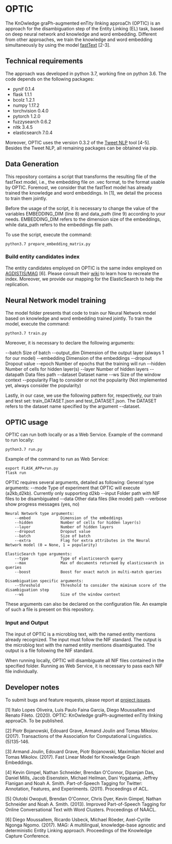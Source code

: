 # OPTIC

The KnOwledge graPh-augmented enTity lInking approaCh (OPTIC) is an approach for the disambiguation step of the Entity Linking (EL) task, based on deep neural network and knowledge and word embedding. Different from other approaches, we train the knowledge and word embedding simultaneously by using the model [fastText](https://github.com/facebookresearch/fastText) [2-3].

## Technical requirements

The approach was developed in python 3.7, working fine on python 3.6. The code depends on the following packages:
* pynif 0.1.4
* flask 1.1.1
* bcolz 1.2.1
* numpy 1.17.2
* torchvision 0.4.0
* pytorch 1.2.0
* fuzzysearch 0.6.2
* nltk 3.4.5
* elasticsearch 7.0.4

Moreover, OPTIC uses the version 0.3.2 of the [Tweet NLP](http://www.cs.cmu.edu/~ark/TweetNLP/) tool [4-5]. Besides the Tweet NLP, all remaining packages can be obtained via pip. 

## Data Generation

This repository contains a script that transforms the resulting file of the fastText model, i.e., the embedding file on .vec format, to the format usable by OPTIC. 
Foremost, we consider that the fastText model has already trained the knowledge and word embeddings. In [1], we detail the process to train them jointly. 

Before the usage of the script, it is necessary to change the value of the variables EMBEDDING_DIM (line 8) and data_path (line 9) according to your needs. EMBEDDING_DIM refers to the dimension size of the embeddings, while data_path refers to the embeddings file path. 

To use the script, execute the command:

```
python3.7 prepare_embedding_matrix.py
```

### Build entity candidates index

The entity candidates employed on OPTIC is the same index employed on [AGDISTIS/MAG](https://github.com/DiegoMoussallem/AGDISTIS) [6]. Please consult their [wiki](https://github.com/dice-group/AGDISTIS/wiki/3-Running-the-webservice) to learn how to recreate the index. Moreover, we provide our mapping for the ElasticSearch to help the replication.

## Neural Network model training

The model folder presents that code to train our Neural Network model based on knowledge and word embedding trained jointly. To train the model, execute the command:

```
python3.7 train.py
```

Moreover, it is necessary to declare the following arguments:

--batch 					Size of batch
--output_dim 				Dimension of the output layer (always 1 for our model)
--embedding 				Dimension of the embeddings
--dropout 					Dropout value
--epoch						Number of epochs that the training will run
--hidden 					Number of cells for hidden layer(s)
--layer 					Number of hidden layers
--datapath 					Data files path
--dataset 					Dataset name
--ws 						Size of the window context
--popularity 				Flag to consider or not the popularity (Not implemented yet, always consider the popularity)

Lastly, in our case, we use the following pattern for, respectively, our train and test set: train_DATASET.json and test_DATASET.json. The DATASET refers to the dataset name specified by the argument --dataset.

## OPTIC usage

OPTIC can run both locally or as a Web Service. Example of the command to run locally:

```
python3.7 run.py
```

Example of the command to run as Web Service:
```
export FLASK_APP=run.py
flask run
```

OPTIC requires several arguments, detailed as following:
	General type arguments:
		--mode 				Type of experiment that OPTIC will execute (a2kb,d2kb). Currently only supporting d2kb
		--input 			Folder path with NIF files to be disambiguated
		--data 				Other data files (like model) path
		--verbose 			show progress messages (yes, no)

	Neural Network type arguments:
		--embed				Dimension of the embeddings
		--hidden 			Number of cells for hidden layer(s)
		--layer 			Number of hidden layers
		--dropout 			Dropout value
		--batch 			Size of batch
		--extra 			Flag for extra attributes in the Neural Network model (0 = None, 1 = popularity)

	ElasticSearch type arguments:
		--type 				Type of elasticsearch query
		--max 				Max of documents returned by elasticsearch in queries
		--boost 			Boost for exact match in multi-match queries

	Disambiguation specific arguments:
		--threshold 		Threshold to consider the miminum score of the disambiguation step
		--ws 				Size of the window context

These arguments can also be declared on the configuration file. An example of such a file is present on this repository.

### Input and Output

The input of OPTIC is a microblog text, with the named entity mentions already recognized. The input must follow the NIF standard. 
The output is the microblog text with the named entity mentions disambiguated. The output is a file following the NIF standard.

When running locally, OPTIC will disambiguate all NIF files contained in the specified folder.
Running as Web Service, it is necessary to pass each NIF file individually.  

## Developer notes

To submit bugs and feature requests, please report at [project issues](https://github.com/ItaloLopes/optic/issues).

[1] Italo Lopes Oliveira, Luís Paulo Faina Garcia, Diego Moussallem and Renato Fileto. (2020). OPTIC: KnOwledge graPh-augmented enTity lInking approaCh. To be published.

[2] Piotr Bojanowski, Edouard Grave, Armand Joulin and Tomas Mikolov. (2017). Transactions of the Association for Computational Linguistics. (5)135-146.

[3] Armand Joulin, Edouard Grave, Piotr Bojanowski, Maximilian Nickel and Tomas Mikolov. (2017). Fast Linear Model for Knowledge Graph Embeddings.

[4] Kevin Gimpel, Nathan Schneider, Brendan O'Connor, Dipanjan Das, Daniel Mills, Jacob Eisenstein, Michael Heilman, Dani Yogatama, Jeffrey Flanigan and Noah A. Smith.  Part-of-Speech Tagging for Twitter: Annotation, Features, and Experiments. (2011). Proceedings of ACL. 

[5] Olutobi Owoputi, Brendan O'Connor, Chris Dyer, Kevin Gimpel, Nathan Schneider and Noah A. Smith. (2013). Improved Part-of-Speech Tagging for Online Conversational Text with Word Clusters. Proceedings of NAACL.   

[6] Diego Moussallem, Ricardo Usbeck, Michael Röeder, Axel-Cyrille Ngonga Ngomo. (2017). MAG: A multilingual, knowledge-base agnostic and deterministic Entity Linking approach. Proceedings of the Knowledge Capture Conference.
